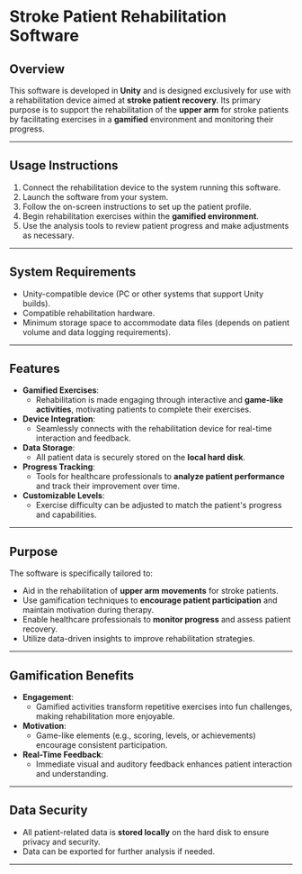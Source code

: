 # Stroke Patient Rehabilitation Software

## Overview

This software is developed in **Unity** and is designed exclusively for use with a rehabilitation device aimed at **stroke patient recovery**. Its primary purpose is to support the rehabilitation of the **upper arm** for stroke patients by facilitating exercises in a **gamified** environment and monitoring their progress.

---

## Usage Instructions

1. Connect the rehabilitation device to the system running this software.
2. Launch the software from your system.
3. Follow the on-screen instructions to set up the patient profile.
4. Begin rehabilitation exercises within the **gamified environment**.
5. Use the analysis tools to review patient progress and make adjustments as necessary.

---

## System Requirements

- Unity-compatible device (PC or other systems that support Unity builds).
- Compatible rehabilitation hardware.
- Minimum storage space to accommodate data files (depends on patient volume and data logging requirements).

---

## Features

- **Gamified Exercises**:
  - Rehabilitation is made engaging through interactive and **game-like activities**, motivating patients to complete their exercises.
- **Device Integration**:
  - Seamlessly connects with the rehabilitation device for real-time interaction and feedback.
- **Data Storage**:
  - All patient data is securely stored on the **local hard disk**.
- **Progress Tracking**:
  - Tools for healthcare professionals to **analyze patient performance** and track their improvement over time.
- **Customizable Levels**:
  - Exercise difficulty can be adjusted to match the patient's progress and capabilities.

---

## Purpose

The software is specifically tailored to:
- Aid in the rehabilitation of **upper arm movements** for stroke patients.
- Use gamification techniques to **encourage patient participation** and maintain motivation during therapy.
- Enable healthcare professionals to **monitor progress** and assess patient recovery.
- Utilize data-driven insights to improve rehabilitation strategies.

---

## Gamification Benefits

- **Engagement**:
  - Gamified activities transform repetitive exercises into fun challenges, making rehabilitation more enjoyable.
- **Motivation**:
  - Game-like elements (e.g., scoring, levels, or achievements) encourage consistent participation.
- **Real-Time Feedback**:
  - Immediate visual and auditory feedback enhances patient interaction and understanding.

---





## Data Security

- All patient-related data is **stored locally** on the hard disk to ensure privacy and security.
- Data can be exported for further analysis if needed.

---

 

 
